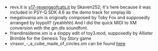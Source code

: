 * revx.it is [v17-revengeofcats.it](https://modarchive.org/index.php?request=view_by_moduleid&query=59025) by Skaven252; it's here because it was included in PSY-Q SDK 4.6 as the demo track for xmplay.lib
* megalovania.xm is originally composed by Toby Fox and supposedly arranged by loypoll? (yeahhhh) And I did the quick MIDI to XM conversion with the gm.dls soundfont.
* friendinsideme.xm is a sloppy edit of toy3.mod, supposedly by Allister Brimble for the Genesis Toy Story game
* viraxor_-_a_cube_made_of_circles.xm can be found [here](https://modarchive.org/index.php?request=view_by_moduleid&query=207395)